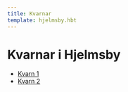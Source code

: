 ```yaml
---
title: Kvarnar
template: hjelmsby.hbt
---
```

Kvarnar i Hjelmsby
========
+ [Kvarn 1](/projekt/hjelmsby/kvarnar/kvarn1)
+ [Kvarn 2](/projekt/hjelmsby/kvarnar/kvarn2)